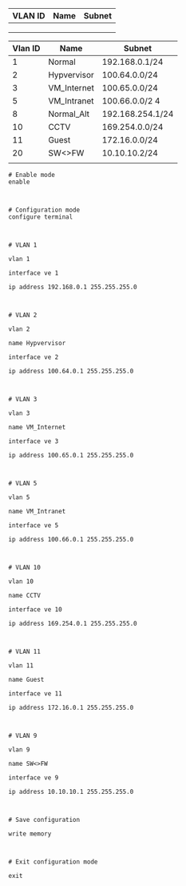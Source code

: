 

| VLAN ID | Name | Subnet |
| ------- | ---- | ------ |
|         |      |        |
|         |      |        |
|         |      |        |

| Vlan ID | Name        | Subnet           |
| ------- | ----------- | ---------------- |
| 1       | Normal      | 192.168.0.1/24   |
| 2       | Hypvervisor | 100.64.0.0/24    |
| 3       | VM_Internet | 100.65.0.0/24    |
| 5       | VM_Intranet | 100.66.0.0/2 4   |
| 8       | Normal_Alt  | 192.168.254.1/24 |
| 10      | CCTV        | 169.254.0.0/24   |
| 11      | Guest       | 172.16.0.0/24    |
| 20      | SW<>FW      | 10.10.10.2/24    |
|         |             |                  |
```
# Enable mode
enable

  

# Configuration mode
configure terminal

  

# VLAN 1

vlan 1

interface ve 1

ip address 192.168.0.1 255.255.255.0

  

# VLAN 2

vlan 2

name Hypvervisor

interface ve 2

ip address 100.64.0.1 255.255.255.0

  

# VLAN 3

vlan 3

name VM_Internet

interface ve 3

ip address 100.65.0.1 255.255.255.0

  

# VLAN 5

vlan 5

name VM_Intranet

interface ve 5

ip address 100.66.0.1 255.255.255.0

  

# VLAN 10

vlan 10

name CCTV

interface ve 10

ip address 169.254.0.1 255.255.255.0

  

# VLAN 11

vlan 11

name Guest

interface ve 11

ip address 172.16.0.1 255.255.255.0

  

# VLAN 9

vlan 9

name SW<>FW

interface ve 9

ip address 10.10.10.1 255.255.255.0

  

# Save configuration

write memory

  

# Exit configuration mode

exit
```